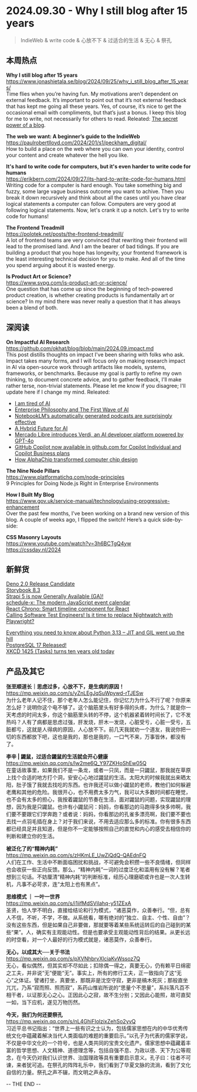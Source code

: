 2024.09.30 -  Why I still blog after 15 years  
========  

> IndieWeb & write code & 心放不下 & 过适合的生活 & 无心 & 祭孔

## 本周热点

**Why I still blog after 15 years**  
https://www.jonashietala.se/blog/2024/09/25/why_i_still_blog_after_15_years/  
Time flies when you’re having fun. My motivations aren’t dependent on external feedback. It’s important to point out that it’s not external feedback that has kept me going all these years. Yes, of course, it’s nice to get the occasional email with compliments, but that’s just a bonus. I keep this blog for me to write, not necessarily for others to read. Releated: [The secret power of a blog](https://tracydurnell.com/2024/09/29/the-secret-power-of-a-blog/).

**The web we want: A beginner’s guide to the IndieWeb**  
https://paulrobertlloyd.com/2024/201/s1/peckham_digital/  
How to build a place on the web where you can own your identity, control your content and create whatever the hell you like.

**It's hard to write code for computers, but it's even harder to write code for humans**  
https://erikbern.com/2024/09/27/its-hard-to-write-code-for-humans.html  
Writing code for a computer is hard enough. You take something big and fuzzy, some large vague business outcome you want to achive. Then you break it down recursively and think about all the cases until you have clear logical statements a computer can follow. Computers are very good at following logical statements. Now, let's crank it up a notch. Let's try to write code for humans!

**The Frontend Treadmill**  
https://polotek.net/posts/the-frontend-treadmill/  
A lot of frontend teams are very convinced that rewriting their frontend will lead to the promised land. And I am the bearer of bad tidings. If you are building a product that you hope has longevity, your frontend framework is the least interesting technical decision for you to make. And all of the time you spend arguing about it is wasted energy.

**Is Product Art or Science?**  
https://www.svpg.com/is-product-art-or-science/  
One question that has come up since the beginning of tech-powered product creation, is whether creating products is fundamentally art or science? In my mind there was never really a question that it has always been a blend of both.  

## 深阅读

**On Impactful AI Research**  
https://github.com/okhat/blog/blob/main/2024.09.impact.md  
This post distills thoughts on impact I've been sharing with folks who ask. Impact takes many forms, and I will focus only on making research impact in AI via open-source work through artifacts like models, systems, frameworks, or benchmarks. Because my goal is partly to refine my own thinking, to document concrete advice, and to gather feedback, I'll make rather terse, non-trivial statements. Please let me know if you disagree; I'll update here if I change my mind. Releated:  
- [I am tired of AI](https://www.ontestautomation.com/i-am-tired-of-ai/)  
- [Enterprise Philosophy and The First Wave of AI](https://stratechery.com/2024/enterprise-philosophy-and-the-first-wave-of-ai/)  
- [NotebookLM’s automatically generated podcasts are surprisingly effective](https://simonwillison.net/2024/Sep/29/notebooklm-audio-overview/)  
- [A Hybrid Future for AI](https://cacm.acm.org/news/a-hybrid-future-for-ai/)  
- [Mercado Libre introduces Verdi, an AI developer platform powered by GPT-4o](https://openai.com/index/mercado-libre/)  
- [GitHub Copilot now available in github.com for Copilot Individual and Copilot Business plans](https://github.blog/news-insights/product-news/github-copilot-now-available-in-github-com-for-copilot-individual-and-copilot-business-plans/)  
- [How AlphaChip transformed computer chip design](https://deepmind.google/discover/blog/how-alphachip-transformed-computer-chip-design/)  

**The Nine Node Pillars**  
https://www.platformatichq.com/node-principles  
9 Principles for Doing Node.js Right in Enterprise Environments

**How I Built My Blog**  
https://www.gov.uk/service-manual/technology/using-progressive-enhancement  
Over the past few months, I’ve been working on a brand new version of this blog. A couple of weeks ago, I flipped the switch! Here’s a quick side-by-side:

**CSS Masonry Layouts**  
https://www.youtube.com/watch?v=3h6BCTgQ4yw  
https://cssday.nl/2024  

## 新鲜货

[Deno 2.0 Release Candidate](https://deno.com/blog/v2.0-release-candidate)  
[Storybook 8.3](https://storybook.js.org/blog/storybook-8-3/)  
[Strapi 5 is now Generally Available (GA)!](https://strapi.io/launch-week)  
[schedule-x: The modern JavaScript event calendar](https://schedule-x.dev/)  
[React Chrono: Smart timeline component for React](https://react-chrono.prabhumurthy.com/)  
[Calling Software Test Engineers! Is it time to replace Nightwatch with Playwright?](https://www.nearform.com/digital-community/calling-software-test-engineers-is-it-time-to-replace-nightwatch-with-playwright/)  

[Everything you need to know about Python 3.13 – JIT and GIL went up the hill](https://drew.silcock.dev/blog/everything-you-need-to-know-about-python-3-13/)  
[PostgreSQL 17 Released!](https://www.postgresql.org/about/news/postgresql-17-released-2936/)  
[XKCD 1425 (Tasks) turns ten years old today](https://simonwillison.net/2024/Sep/24/xkcd-1425-turns-ten-years-old-today/)  

## 产品及其它

**张至顺道长｜思虑过多，心放不下，是生病的原因！**  
https://mp.weixin.qq.com/s/yZnLEgJqSuWpywd-rTJESw  
为什么老年人记不住，那个老年人怎么能记住，你记忆力为什么不行了呢？你原来怎么好？说明你这个电不够了。这个脑筋里头有好多得的头疼，为什么？就是你一天考虑的时间太多，你这个脑筋里头转的不停，这个机器紧着转时间长了，它不发热吗？人有了病都是思虑过强，肝发烧，肝木一发烧，心脏受亏，心脏一受亏，五脏都亏，这就是人得病的原因，人心放不下。前几天我就劝一个道友，我说你把一切的东西都放下吧，这也是我的，那也是我的，一口气不来，万事皆休，都没有了。

**李辛 | 鼹鼠，过适合鼹鼠的生活就会开心健康**  
https://mp.weixin.qq.com/s/lw2me6Q_Y97ZKHoShEw05Q  
在童话故事里，如果我们不是一条龙，或者一只凤，而是一只鼹鼠，那我就在草原上找个合适的地方打个洞，安安心心地过鼹鼠的生活。太阳大的时候我就出来晒太阳，肚子饿了我就去找吃的东西。也许我还可以做小鼹鼠的老师，教他们如何躲避老鹰和其他的危险。我很开心，也不用费太多力气，我可以大多数时间都在睡觉，也不会有太多的担心，我按着鼹鼠的节奏在生活，面对鼹鼠的问题，实现鼹鼠的理想，因为我是只鼹鼠。也许有小鼹鼠问：妈妈，你看那边的马跑得多快多帅啊，我们要不要跟它们学奔跑？或者说：妈妈，你看那边的孔雀多漂亮啊，我们要不要也去找一点羽毛插在身上？对于我们来说，不用去适应那么多的标准。你有很多东西都已经具足并且知道，但是你不一定能够按照自己的直觉和内心的感受去相信你的判断和建立你的生活。

**被泛化了的“精神内耗”**  
https://mp.weixin.qq.com/s/zHKmLE_UwZiQdQ-QAEdnFQ  
人们在工作、生活中不断面临困扰和挑战，不可避免会积攒一些不良情绪，但同样也会收获一些正向反馈。那么，“精神内耗”一词的过度泛化和滥用有没有解？笔者想到三句话。不妨厘清“精神内耗”的判断标准，经历心理磨砺或许也是一次人生转机，凡事不必苛求，连“太阳上也有黑点”。

**思维模式 ｜ 一叶一世界**  
https://mp.weixin.qq.com/s/i1iifMdSVilahq-y51ZExA  
圣贤，怕人学不明白，直接给结论和行为模式，“诸恶莫作，众善奉行。“但，总有人不信，不听，不学，不做。从系统看，哪有绝对的“独立、自主、个性、自由”？没有这些东西，但是如果自己非要做，那就要等着某些系统运转后的自己碰到的某些“果”。人，确实有主观能动性。但是也要承受主观能动性背后的结果。从更长远的时空看，对一个人最好的行为模式就是，诸恶莫作，众善奉行。

**无心，以成其大──关于书法**  
https://mp.weixin.qq.com/s/pXVNhbrvXlciaKvWssoz7Q  
无心，看似偶然，但其实却不尽如此；扣除偶一得之，真要无心，仍有赖平日绵密之工夫，并非说“无”便能“无”。事实上，所有的修行工夫，正一致指向了这“无心”之体证。譬诸打坐，真要坐，那既非是沈空守寂，更非是槁木死灰；那般直坐兀兀，乃系“寂而照、照而寂”，系药山惟岩所说的“思量个不思量”，系抖落凡百不相干者，以证那无心之心。正因此心之寂，故不生分别；又因此心能照，故可直契一如，当下应机，遂见万物历然。

**今天，我们为何还要祭孔**  
https://mp.weixin.qq.com/s/nL4GhiFIolzixZehSo2yvQ  
习近平总书记指出：“世界上一些有识之士认为，包括儒家思想在内的中华优秀传统文化中蕴藏着解决当代人类面临的难题的重要启示。”以孔子为代表的儒家学说，不仅是中华文化的一个符号，也是人类共同的宝贵文化遗产。儒家思想中蕴藏着丰富的哲学思想、人文精神、道德理念等，包括自强不息、为政以德、天下为公等观念，在今天仍对我们认识世界、治国理政等具有重要启示意义。孔子曰：往者不可谏，来者犹可追。在祭孔的阵阵礼乐中，我们看到了华夏文脉的流淌，看到了文化自信的力量。祭孔之声不辍，而文明之声永存。

-- THE END --
